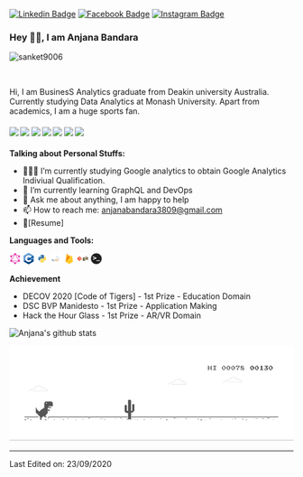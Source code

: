 [![Linkedin Badge](https://img.shields.io/badge/-Anjana_Bandara-blue?style=flat-square&logo=Linkedin&logoColor=white&link=https://www.linkedin.com/in/anjana-bandara-65a2b71a0/)](https://www.linkedin.com/in/anjana-bandara-65a2b71a0/) [![Facebook Badge](https://img.shields.io/badge/-@____Anjana_Bandara____-3b5998?style=flat-square&labelColor=3b5998&logo=facebook&logoColor=white&link=https://www.facebook.com/profile.php?id=100004711200725&sk=about)](https://www.facebook.com/profile.php?id=100004711200725&sk=about) [![Instagram Badge](https://img.shields.io/badge/-@____anjana_bandara____-D7008A?style=flat-square&labelColor=D7008A&logo=Instagram&logoColor=white&link=https://www.instagram.com/____anjana_bandara____/)](https://www.instagram.com/____anjana_bandara____/) 
 

### Hey 👋🏽, I am Anjana Bandara  
<p align="left"> <img src="https://komarev.com/ghpvc/?username=sanket9006" alt="sanket9006" /> </p> 


<br/>

Hi, I am BusinesS Analytics graduate from Deakin university Australia. Currently studying Data Analytics at Monash University. Apart from academics, I am a huge sports fan. 

####      ![](https://img.shields.io/badge/Web%20Designing-%3C%2F%3E-blueviolet) ![](https://img.shields.io/badge/Google%20Cloud-%3C%2F%3E-yellow) ![](https://img.shields.io/badge/Python-%7C-0%2C%2022%2C%20100) ![](https://img.shields.io/badge/C++-%7C-yellowgreen) ![](https://img.shields.io/badge/Augmented%20Reality-%7C-blue) ![](https://img.shields.io/badge/SEO-%7C-ff69b4) ![](https://img.shields.io/badge/Testing-%3C%2F%3E-blueviolet)
  
**Talking about Personal Stuffs:**

- 👨🏽‍💻 I’m currently studying Google analytics to obtain Google Analytics Indiviual Qualification.
- 🌱 I’m currently learning GraphQL and DevOps
- 💬 Ask me about anything, I am happy to help
- 📫 How to reach me: anjanabandara3809@gmail.com
- 📝[Resume]

**Languages and Tools:**   

<code><img height="20" src="https://raw.githubusercontent.com/github/explore/5c058a388828bb5fde0bcafd4bc867b5bb3f26f3/topics/graphql/graphql.png"></code>
<code><img height="20" src="https://raw.githubusercontent.com/github/explore/80688e429a7d4ef2fca1e82350fe8e3517d3494d/topics/cpp/cpp.png"></code>
<code><img height="20" src="https://raw.githubusercontent.com/github/explore/80688e429a7d4ef2fca1e82350fe8e3517d3494d/topics/python/python.png"></code>
<code><img height="20" src="https://raw.githubusercontent.com/github/explore/80688e429a7d4ef2fca1e82350fe8e3517d3494d/topics/mysql/mysql.png"></code>
<code><img height="20" src="https://raw.githubusercontent.com/github/explore/80688e429a7d4ef2fca1e82350fe8e3517d3494d/topics/firebase/firebase.png"></code>
<code><img height="20" src="https://raw.githubusercontent.com/github/explore/80688e429a7d4ef2fca1e82350fe8e3517d3494d/topics/git/git.png"></code>
<code><img height="20" src="https://raw.githubusercontent.com/github/explore/80688e429a7d4ef2fca1e82350fe8e3517d3494d/topics/terminal/terminal.png"></code>

**Achievement**  

- DECOV 2020 [Code of Tigers] - 1st Prize - Education Domain 
- DSC BVP Manidesto - 1st Prize - Application Making
- Hack the Hour Glass - 1st Prize - AR/VR Domain 




![Anjana's github stats](https://github-readme-stats.vercel.app/api?username=AJ-Data06&show_icons=true&theme=radical)

![Dino](https://raw.githubusercontent.com/sanket9006/sanket9006/master/dino.gif)


----


Last Edited on: 23/09/2020
